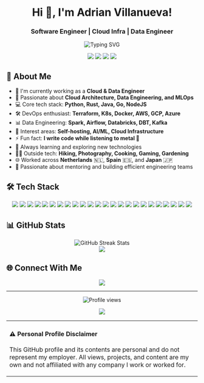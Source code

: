 <h1 align="center">Hi 👋, I'm Adrian Villanueva!</h1>
<h3 align="center">Software Engineer | Cloud Infra | Data Engineer</h3>

<div align="center">
  <img src="https://readme-typing-svg.herokuapp.com?font=Fira+Code&pause=1000&width=435&lines=Software+Engineer;Data+Engineering+%26+MLOps;Cloud+Architecture;Python+%26+Rust+Developer;Always+Learning" alt="Typing SVG" />
</div>

<p align="center">
  <img src="https://img.shields.io/badge/Focus-Software%20Architecture-brightgreen" />
  <img src="https://img.shields.io/badge/Nationality-Spain%20(EU)-red" />
  <img src="https://img.shields.io/badge/Languages-English%20%26%20Spanish-blue" />
  <img src="https://img.shields.io/badge/🇯🇵-Living-yellow" />
</p>

## 💫 About Me

- 🔭 I'm currently working as a **Cloud & Data Engineer**
- 🌱 Passionate about **Cloud Architecture, Data Engineering, and MLOps**
- 💻 Core tech stack: **Python, Rust, Java, Go, NodeJS**
- 🛠 DevOps enthusiast: **Terraform, K8s, Docker, AWS, GCP, Azure**
- 📊 Data Engineering: **Spark, Airflow, Databricks, DBT, Kafka**
- 🌟 Interest areas: **Self-hosting, AI/ML, Cloud Infrastructure**
- ⚡ Fun fact: **I write code while listening to metal 🤘**
- 🎯 Always learning and exploring new technologies
- 🏃‍♂️ Outside tech: **Hiking, Photography, Cooking, Gaming, Gardening**
- 🌐 Worked across **Netherlands** 🇳🇱, **Spain** 🇪🇸, and **Japan** 🇯🇵
- 🤝 Passionate about mentoring and building efficient engineering teams

## 🛠️ Tech Stack

<p align="center">
  <!-- Languages -->
  <img src="https://img.shields.io/badge/python-%233776AB.svg?style=for-the-badge&logo=python&logoColor=white" />
  <img src="https://img.shields.io/badge/rust-%23000000.svg?style=for-the-badge&logo=rust&logoColor=white" />
  <img src="https://img.shields.io/badge/javascript-%23323330.svg?style=for-the-badge&logo=javascript&logoColor=%23F7DF1E" />
  <img src="https://img.shields.io/badge/typescript-%23007ACC.svg?style=for-the-badge&logo=typescript&logoColor=white" />
  <img src="https://img.shields.io/badge/java-%23ED8B00.svg?style=for-the-badge&logo=openjdk&logoColor=white" />
  <img src="https://img.shields.io/badge/c-%2300599C.svg?style=for-the-badge&logo=c&logoColor=white" />
  <img src="https://img.shields.io/badge/c++-%2300599C.svg?style=for-the-badge&logo=c%2B%2B&logoColor=white" />
  <img src="https://img.shields.io/badge/shell_script-%23121011.svg?style=for-the-badge&logo=gnu-bash&logoColor=white" />

  <!-- Frameworks & Libraries -->
  <img src="https://img.shields.io/badge/react-%2320232a.svg?style=for-the-badge&logo=react&logoColor=%2361DAFB" />
  <img src="https://img.shields.io/badge/node.js-6DA55F?style=for-the-badge&logo=node.js&logoColor=white" />

  <!-- Databases -->
  <img src="https://img.shields.io/badge/postgres-%23316192.svg?style=for-the-badge&logo=postgresql&logoColor=white" />
  <img src="https://img.shields.io/badge/Databricks-%23FF3621.svg?style=for-the-badge&logo=databricks&logoColor=white" />
  <img src="https://img.shields.io/badge/redis-%23DD0031.svg?style=for-the-badge&logo=redis&logoColor=white" />
  <img src="https://img.shields.io/badge/mysql-%2300f.svg?style=for-the-badge&logo=mysql&logoColor=white" />

  <!-- Cloud & DevOps -->
  <img src="https://img.shields.io/badge/terraform-%235835CC.svg?style=for-the-badge&logo=terraform&logoColor=white" />
  <img src="https://img.shields.io/badge/terragrunt-%235835CC.svg?style=for-the-badge&logo=terraform&logoColor=white" />
  <img src="https://img.shields.io/badge/AWS-%23FF9900.svg?style=for-the-badge&logo=amazon-aws&logoColor=white" />
  <img src="https://img.shields.io/badge/kubernetes-%23326ce5.svg?style=for-the-badge&logo=kubernetes&logoColor=white" />
  <img src="https://img.shields.io/badge/docker-%230db7ed.svg?style=for-the-badge&logo=docker&logoColor=white" />
  <img src="https://img.shields.io/badge/github%20actions-%232671E5.svg?style=for-the-badge&logo=githubactions&logoColor=white" />

  <!-- Operating Systems -->
  <img src="https://img.shields.io/badge/Linux-FCC624?style=for-the-badge&logo=linux&logoColor=black" />
  <img src="https://img.shields.io/badge/macOS-000000?style=for-the-badge&logo=apple&logoColor=white" />

  <!-- AI & ML -->
  <img src="https://img.shields.io/badge/MLOps-%23FF6F00.svg?style=for-the-badge&logo=tensorflow&logoColor=white" />
  <img src="https://img.shields.io/badge/Data_Engineering-%234285F4.svg?style=for-the-badge&logo=apache-spark&logoColor=white" />
</p>


## 📊 GitHub Stats

<div align="center">
  <img src="https://github-readme-streak-stats.herokuapp.com/?user=adrianvillanueva997&theme=auto" alt="GitHub Streak Stats" />
</div>


<div align="center">
  <img src="https://github-readme-stats.vercel.app/api/top-langs/?username=adrianvillanueva997&theme=auto&hide_border=true&layout=compact&langs_count=25&hide=css,html,yacc" align="center" />
</div>

## 🌐 Connect With Me

<p align="center">
  <a href="https://linkedin.com/in/adrian-villanueva-martinez/">
    <img src="https://img.shields.io/badge/linkedin-%230077B5.svg?style=for-the-badge&logo=linkedin&logoColor=white" />
  </a>

</p>

---
<p align="center">
  <img src="https://komarev.com/ghpvc/?username=adrianvillanueva997&label=Profile%20views&color=0e75b6&style=flat" alt="Profile views" />
</p>
<div align="center">
  <a href="https://paypal.me/thexiao77" target="_blank" style="display: inline-block;">
    <img src="https://img.shields.io/badge/Donate-PayPal-blue.svg?style=flat-square" align="center" />
  </a>
</div>

<div align="center">
  <table>
    <tr>
      <td>
        <h4>⚠️ Personal Profile Disclaimer</h4>
        <p>This GitHub profile and its contents are personal and do not represent my employer. All views, projects, and content are my own and not affiliated with any company I work or worked for.</p>
      </td>
    </tr>
  </table>
</div>
